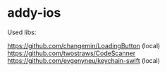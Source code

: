 # addy-ios

Used libs:

https://github.com/changemin/LoadingButton (local)
https://github.com/twostraws/CodeScanner
https://github.com/evgenyneu/keychain-swift (local)
